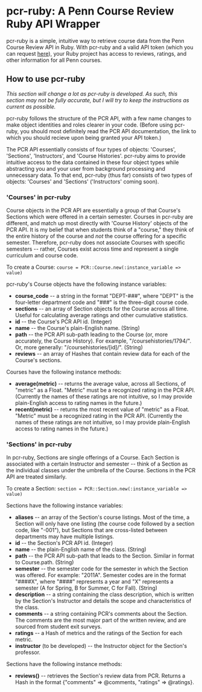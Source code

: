 # pcr-ruby: A Penn Course Review Ruby API Wrapper #

pcr-ruby is a simple, intuitive way to retrieve course data from the Penn Course Review API in Ruby.  With pcr-ruby and a valid API token (which you can request [here](https://docs.google.com/spreadsheet/viewform?hl=en_US&formkey=dGZOZkJDaVkxdmc5QURUejAteFdBZGc6MQ#gid=0)), your Ruby project has access to reviews, ratings, and other information for all Penn courses.

## How to use pcr-ruby #

*This section will change a lot as pcr-ruby is developed.  As such, this section may not be fully accurate, but I will try to keep the instructions as current as possible.*

pcr-ruby follows the structure of the PCR API, with a few name changes to make object identities and roles clearer in your code.  (Before using pcr-ruby, you should most definitely read the PCR API documentation, the link to which you should recieve upon being granted your API token.)

The PCR API essentially consists of four types of objects: 'Courses', 'Sections', 'Instructors', and 'Course Histories'.  pcr-ruby aims to provide intuitive access to the data contained in these four object types while abstracting you and your user from background processing and unnecessary data.  To that end, pcr-ruby (thus far) consists of two types of objects: 'Courses' and 'Sections' ('Instructors' coming soon).

### 'Courses' in pcr-ruby ###

Course objects in the PCR API are essentially a group of that Course's Sections which were offered in a certain semester.  Courses in pcr-ruby are different, and match up most directly with 'Course History' objects of the PCR API.  It is my belief that when students think of a "course," they think of the entire history of the course and *not* the course offering for a specific semester.  Therefore, pcr-ruby does not associate Courses with specific semesters -- rather, Courses exist across time and represent a single curriculum and course code.

To create a Course:
`course = PCR::Course.new(:instance_variable => value)`

pcr-ruby's Course objects have the following instance variables:
*	**course_code** -- a string in the format "DEPT-###", where "DEPT" is the four-letter department code and "###" is the three-digit course code.
*	**sections** -- an array of Section objects for the Course across all time.  Useful for calculating average ratings and other cumulative statistics.
*	**id** -- the Course's PCR API id. (Integer)
*	**name** -- the Course's plain-English name.  (String)
*	**path** -- the PCR API sub-path leading to the Course (or, more accurately, the Course History).  For example, "/coursehistories/1794/".  Or, more generally: "/coursehistories/[id]/".  (String)
*	**reviews** -- an array of Hashes that contain review data for each of the Course's sections.

Courses have the following instance methods:
*	**average(metric)** -- returns the average value, across all Sections, of "metric" as a Float.  "Metric" must be a recognized rating in the PCR API.  (Currently the names of these ratings are not intuitive, so I may provide plain-English access to rating names in the future.)
*	**recent(metric)** -- returns the most recent value of "metric" as a Float.  "Metric" must be a recognized rating in the PCR API.  (Currently the names of these ratings are not intuitive, so I may provide plain-English access to rating names in the future.)

### 'Sections' in pcr-ruby ###

In pcr-ruby, Sections are single offerings of a Course.  Each Section is associated with a certain Instructor and semester -- think of a Section as the individual classes under the umbrella of the Course.  Sections in the PCR API are treated similarly.

To create a Section:
`section = PCR::Section.new(:instance_variable => value)`

Sections have the following instance variables:
*	**aliases** -- an array of the Section's course listings.  Most of the time, a Section will only have one listing (the course code followed by a section code, like "-001"), but Sections that are cross-listed between departments may have multiple listings.
*	**id** -- the Section's PCR API id.  (Integer)
*	**name** -- the plain-English name of the class.  (String)
*	**path** -- the PCR API sub-path that leads to the Section.  Similar in format to Course.path.  (String)
*	**semester** -- the semester code for the semester in which the Section was offered.  For example: "2011A".  Semester codes are in the format "####X", where "####" represents a year and "X" represents a semester (A for Spring, B for Summer, C for Fall).  (String)
*	**description** -- a string containing the class description, which is written by the Section's Instructor and details the scope and characteristics of the class.
*	**comments** -- a string containing PCR's comments about the Section.  The comments are the most major part of the written review, and are sourced from student exit surveys.
*	**ratings** -- a Hash of metrics and the ratings of the Section for each metric.
*	**instructor** (to be developed) -- the Instructor object for the Section's professor.

Sections have the following instance methods:
*	**reviews()** -- retrieves the Section's review data from PCR.  Returns a Hash in the format {"comments" => @comments, "ratings" => @ratings}.